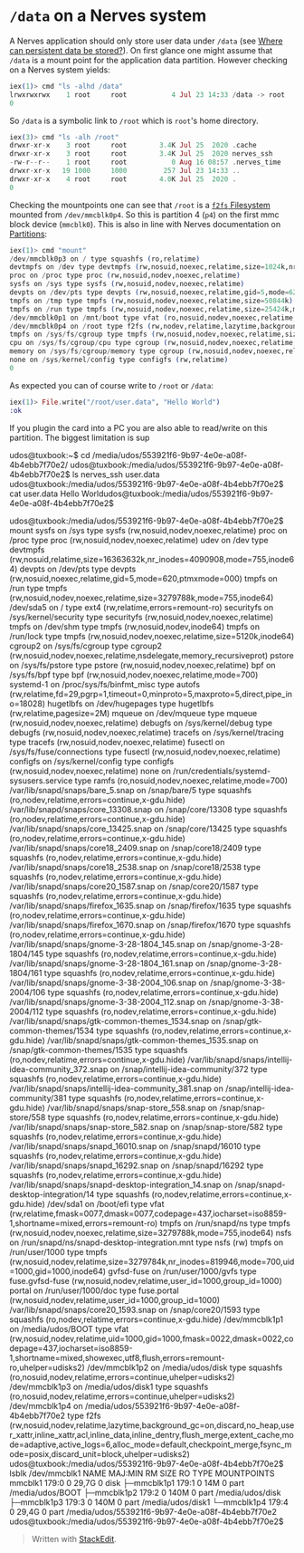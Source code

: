 # `/data` on a Nerves system
A Nerves application should only store user data under `/data` (see [Where can persistent data be stored?](https://hexdocs.pm/nerves/faq.html#where-can-persistent-data-be-stored)). On first glance one might assume that `/data` is a mount point for the application data partition. However checking on a Nerves system yields:

```elixir
iex(1)> cmd "ls -alhd /data"
lrwxrwxrwx    1 root     root           4 Jul 23 14:33 /data -> root
0
```

So `/data` is a symbolic link to `/root` which is `root`'s home directory.

```elixir
iex(3)> cmd "ls -alh /root" 
drwxr-xr-x    3 root     root        3.4K Jul 25  2020 .cache
drwxr-xr-x    3 root     root        3.4K Jul 25  2020 nerves_ssh
-rw-r--r--    1 root     root           0 Aug 16 08:57 .nerves_time
drwxr-xr-x   19 1000     1000         257 Jul 23 14:33 ..
drwxr-xr-x    4 root     root        4.0K Jul 25  2020 .
0
``` 

Checking the mountpoints one can see that `/root` is a [`f2fs` Filesystem](https://en.wikipedia.org/wiki/F2FS) mounted from `/dev/mmcblk0p4`. So this is partition 4 (`p4`) on the first mmc block device (`mmcblk0`). This is also in line with Nerves documentation on [Partitions](https://hexdocs.pm/nerves/advanced-configuration.html#partitions):

```elixir
iex(1)> cmd "mount"
/dev/mmcblk0p3 on / type squashfs (ro,relatime)
devtmpfs on /dev type devtmpfs (rw,nosuid,noexec,relatime,size=1024k,nr_inodes=57279,mode=755)
proc on /proc type proc (rw,nosuid,nodev,noexec,relatime)
sysfs on /sys type sysfs (rw,nosuid,nodev,noexec,relatime)
devpts on /dev/pts type devpts (rw,nosuid,noexec,relatime,gid=5,mode=620,ptmxmode=000)
tmpfs on /tmp type tmpfs (rw,nosuid,nodev,noexec,relatime,size=50844k)
tmpfs on /run type tmpfs (rw,nosuid,nodev,noexec,relatime,size=25424k,mode=755)
/dev/mmcblk0p1 on /mnt/boot type vfat (ro,nosuid,nodev,noexec,relatime,fmask=0022,dmask=0022,codepage=437,iocharset=iso8859-1,shortname=mixed,errors=remount-ro)
/dev/mmcblk0p4 on /root type f2fs (rw,nodev,relatime,lazytime,background_gc=on,discard,no_heap,inline_data,inline_dentry,flush_merge,extent_cache,mode=adaptive,active_logs=6,alloc_mode=default,fsync_mode=posix)
tmpfs on /sys/fs/cgroup type tmpfs (rw,nosuid,nodev,noexec,relatime,size=1024k,mode=755)
cpu on /sys/fs/cgroup/cpu type cgroup (rw,nosuid,nodev,noexec,relatime,cpu)
memory on /sys/fs/cgroup/memory type cgroup (rw,nosuid,nodev,noexec,relatime,memory)
none on /sys/kernel/config type configfs (rw,relatime)
0
```

As expected you can of course write to `/root` or `/data`:
```elixir
iex(1)> File.write("/root/user.data", "Hello World")
:ok
```

If you plugin the card into a PC you are also able to read/write on this partition. The biggest limitation is sup

udos@tuxbook:~$ cd /media/udos/553921f6-9b97-4e0e-a08f-4b4ebb7f70e2/
udos@tuxbook:/media/udos/553921f6-9b97-4e0e-a08f-4b4ebb7f70e2$ ls
nerves_ssh  user.data
udos@tuxbook:/media/udos/553921f6-9b97-4e0e-a08f-4b4ebb7f70e2$ cat user.data 
Hello Worldudos@tuxbook:/media/udos/553921f6-9b97-4e0e-a08f-4b4ebb7f70e2$ 


udos@tuxbook:/media/udos/553921f6-9b97-4e0e-a08f-4b4ebb7f70e2$ mount
sysfs on /sys type sysfs (rw,nosuid,nodev,noexec,relatime)
proc on /proc type proc (rw,nosuid,nodev,noexec,relatime)
udev on /dev type devtmpfs (rw,nosuid,relatime,size=16363632k,nr_inodes=4090908,mode=755,inode64)
devpts on /dev/pts type devpts (rw,nosuid,noexec,relatime,gid=5,mode=620,ptmxmode=000)
tmpfs on /run type tmpfs (rw,nosuid,nodev,noexec,relatime,size=3279788k,mode=755,inode64)
/dev/sda5 on / type ext4 (rw,relatime,errors=remount-ro)
securityfs on /sys/kernel/security type securityfs (rw,nosuid,nodev,noexec,relatime)
tmpfs on /dev/shm type tmpfs (rw,nosuid,nodev,inode64)
tmpfs on /run/lock type tmpfs (rw,nosuid,nodev,noexec,relatime,size=5120k,inode64)
cgroup2 on /sys/fs/cgroup type cgroup2 (rw,nosuid,nodev,noexec,relatime,nsdelegate,memory_recursiveprot)
pstore on /sys/fs/pstore type pstore (rw,nosuid,nodev,noexec,relatime)
bpf on /sys/fs/bpf type bpf (rw,nosuid,nodev,noexec,relatime,mode=700)
systemd-1 on /proc/sys/fs/binfmt_misc type autofs (rw,relatime,fd=29,pgrp=1,timeout=0,minproto=5,maxproto=5,direct,pipe_ino=18028)
hugetlbfs on /dev/hugepages type hugetlbfs (rw,relatime,pagesize=2M)
mqueue on /dev/mqueue type mqueue (rw,nosuid,nodev,noexec,relatime)
debugfs on /sys/kernel/debug type debugfs (rw,nosuid,nodev,noexec,relatime)
tracefs on /sys/kernel/tracing type tracefs (rw,nosuid,nodev,noexec,relatime)
fusectl on /sys/fs/fuse/connections type fusectl (rw,nosuid,nodev,noexec,relatime)
configfs on /sys/kernel/config type configfs (rw,nosuid,nodev,noexec,relatime)
none on /run/credentials/systemd-sysusers.service type ramfs (ro,nosuid,nodev,noexec,relatime,mode=700)
/var/lib/snapd/snaps/bare_5.snap on /snap/bare/5 type squashfs (ro,nodev,relatime,errors=continue,x-gdu.hide)
/var/lib/snapd/snaps/core_13308.snap on /snap/core/13308 type squashfs (ro,nodev,relatime,errors=continue,x-gdu.hide)
/var/lib/snapd/snaps/core_13425.snap on /snap/core/13425 type squashfs (ro,nodev,relatime,errors=continue,x-gdu.hide)
/var/lib/snapd/snaps/core18_2409.snap on /snap/core18/2409 type squashfs (ro,nodev,relatime,errors=continue,x-gdu.hide)
/var/lib/snapd/snaps/core18_2538.snap on /snap/core18/2538 type squashfs (ro,nodev,relatime,errors=continue,x-gdu.hide)
/var/lib/snapd/snaps/core20_1587.snap on /snap/core20/1587 type squashfs (ro,nodev,relatime,errors=continue,x-gdu.hide)
/var/lib/snapd/snaps/firefox_1635.snap on /snap/firefox/1635 type squashfs (ro,nodev,relatime,errors=continue,x-gdu.hide)
/var/lib/snapd/snaps/firefox_1670.snap on /snap/firefox/1670 type squashfs (ro,nodev,relatime,errors=continue,x-gdu.hide)
/var/lib/snapd/snaps/gnome-3-28-1804_145.snap on /snap/gnome-3-28-1804/145 type squashfs (ro,nodev,relatime,errors=continue,x-gdu.hide)
/var/lib/snapd/snaps/gnome-3-28-1804_161.snap on /snap/gnome-3-28-1804/161 type squashfs (ro,nodev,relatime,errors=continue,x-gdu.hide)
/var/lib/snapd/snaps/gnome-3-38-2004_106.snap on /snap/gnome-3-38-2004/106 type squashfs (ro,nodev,relatime,errors=continue,x-gdu.hide)
/var/lib/snapd/snaps/gnome-3-38-2004_112.snap on /snap/gnome-3-38-2004/112 type squashfs (ro,nodev,relatime,errors=continue,x-gdu.hide)
/var/lib/snapd/snaps/gtk-common-themes_1534.snap on /snap/gtk-common-themes/1534 type squashfs (ro,nodev,relatime,errors=continue,x-gdu.hide)
/var/lib/snapd/snaps/gtk-common-themes_1535.snap on /snap/gtk-common-themes/1535 type squashfs (ro,nodev,relatime,errors=continue,x-gdu.hide)
/var/lib/snapd/snaps/intellij-idea-community_372.snap on /snap/intellij-idea-community/372 type squashfs (ro,nodev,relatime,errors=continue,x-gdu.hide)
/var/lib/snapd/snaps/intellij-idea-community_381.snap on /snap/intellij-idea-community/381 type squashfs (ro,nodev,relatime,errors=continue,x-gdu.hide)
/var/lib/snapd/snaps/snap-store_558.snap on /snap/snap-store/558 type squashfs (ro,nodev,relatime,errors=continue,x-gdu.hide)
/var/lib/snapd/snaps/snap-store_582.snap on /snap/snap-store/582 type squashfs (ro,nodev,relatime,errors=continue,x-gdu.hide)
/var/lib/snapd/snaps/snapd_16010.snap on /snap/snapd/16010 type squashfs (ro,nodev,relatime,errors=continue,x-gdu.hide)
/var/lib/snapd/snaps/snapd_16292.snap on /snap/snapd/16292 type squashfs (ro,nodev,relatime,errors=continue,x-gdu.hide)
/var/lib/snapd/snaps/snapd-desktop-integration_14.snap on /snap/snapd-desktop-integration/14 type squashfs (ro,nodev,relatime,errors=continue,x-gdu.hide)
/dev/sda1 on /boot/efi type vfat (rw,relatime,fmask=0077,dmask=0077,codepage=437,iocharset=iso8859-1,shortname=mixed,errors=remount-ro)
tmpfs on /run/snapd/ns type tmpfs (rw,nosuid,nodev,noexec,relatime,size=3279788k,mode=755,inode64)
nsfs on /run/snapd/ns/snapd-desktop-integration.mnt type nsfs (rw)
tmpfs on /run/user/1000 type tmpfs (rw,nosuid,nodev,relatime,size=3279784k,nr_inodes=819946,mode=700,uid=1000,gid=1000,inode64)
gvfsd-fuse on /run/user/1000/gvfs type fuse.gvfsd-fuse (rw,nosuid,nodev,relatime,user_id=1000,group_id=1000)
portal on /run/user/1000/doc type fuse.portal (rw,nosuid,nodev,relatime,user_id=1000,group_id=1000)
/var/lib/snapd/snaps/core20_1593.snap on /snap/core20/1593 type squashfs (ro,nodev,relatime,errors=continue,x-gdu.hide)
/dev/mmcblk1p1 on /media/udos/BOOT type vfat (rw,nosuid,nodev,relatime,uid=1000,gid=1000,fmask=0022,dmask=0022,codepage=437,iocharset=iso8859-1,shortname=mixed,showexec,utf8,flush,errors=remount-ro,uhelper=udisks2)
/dev/mmcblk1p2 on /media/udos/disk type squashfs (ro,nosuid,nodev,relatime,errors=continue,uhelper=udisks2)
/dev/mmcblk1p3 on /media/udos/disk1 type squashfs (ro,nosuid,nodev,relatime,errors=continue,uhelper=udisks2)
/dev/mmcblk1p4 on /media/udos/553921f6-9b97-4e0e-a08f-4b4ebb7f70e2 type f2fs (rw,nosuid,nodev,relatime,lazytime,background_gc=on,discard,no_heap,user_xattr,inline_xattr,acl,inline_data,inline_dentry,flush_merge,extent_cache,mode=adaptive,active_logs=6,alloc_mode=default,checkpoint_merge,fsync_mode=posix,discard_unit=block,uhelper=udisks2)
udos@tuxbook:/media/udos/553921f6-9b97-4e0e-a08f-4b4ebb7f70e2$ lsblk /dev/mmcblk1
NAME        MAJ:MIN RM  SIZE RO TYPE MOUNTPOINTS
mmcblk1     179:0    0 29,7G  0 disk 
├─mmcblk1p1 179:1    0   14M  0 part /media/udos/BOOT
├─mmcblk1p2 179:2    0  140M  0 part /media/udos/disk
├─mmcblk1p3 179:3    0  140M  0 part /media/udos/disk1
└─mmcblk1p4 179:4    0 29,4G  0 part /media/udos/553921f6-9b97-4e0e-a08f-4b4ebb7f70e2
udos@tuxbook:/media/udos/553921f6-9b97-4e0e-a08f-4b4ebb7f70e2$ 


> Written with [StackEdit](https://stackedit.io/).
<!--stackedit_data:
eyJoaXN0b3J5IjpbLTE5MDM2NzE4NzcsNzAwMDE1MDAzLDEyOD
AwMjQwMDcsMTQ3MDk3NDk1MV19
-->